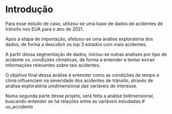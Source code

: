 # Introdução

Para esse estudo de caso, utilizou-se uma base de dados de acidentes de trânsito nos EUA para o ano de 2021.

Após a etapa de importação, efetuou-se uma análise exploratória dos dados, de forma a descobrir os top 3 estados com mais acidentes.

A partir dessa segmentação de dados, iniciou-se outras análises por tipo de acidente vs. condições climáticas, de forma a entender e tentar extrair informações relevantes sobre tais acidentes.

O objetivo final dessa análise é entender como as condições de tempo e clima influenciam na severidade dos acidentes de trânsito, através de análise exploratória unidimensional das variáveis de interesse.

Numa segunda parte desse projeto, será feita a análise bidimensional, buscando entender se há relações entre as variáveis estudadas.#   u s _ a c c i d e n t s  
 